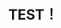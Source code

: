 ---
title: TEST！
pubDate: 2024-05-04
# description: 喜歡虐戀的你千萬不能錯過
# image: './images/alien-stage.png'
tags: []
categories: []
# draft: false
---